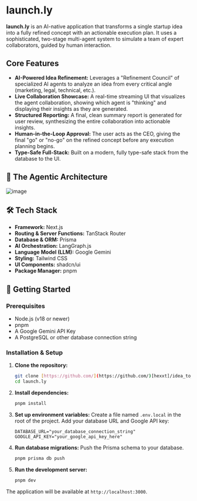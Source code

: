 #  launch.ly

**launch.ly** is an AI-native application that transforms a single startup idea into a fully refined concept with an actionable execution plan. It uses a sophisticated, two-stage multi-agent system to simulate a team of expert collaborators, guided by human interaction.

##  Core Features

* **AI-Powered Idea Refinement:** Leverages a "Refinement Council" of specialized AI agents to analyze an idea from every critical angle (marketing, legal, technical, etc.).
* **Live Collaboration Showcase:** A real-time streaming UI that visualizes the agent collaboration, showing which agent is "thinking" and displaying their insights as they are generated.
* **Structured Reporting:** A final, clean summary report is generated for user review, synthesizing the entire collaboration into actionable insights.
* **Human-in-the-Loop Approval:** The user acts as the CEO, giving the final "go" or "no-go" on the refined concept before any execution planning begins.
* **Type-Safe Full-Stack:** Built on a modern, fully type-safe stack from the database to the UI.

## 🧠 The Agentic Architecture
![image](https://github.com/user-attachments/assets/4bb3404d-d240-4ea3-94a6-6eb311f9887a)





## 🛠️ Tech Stack

* **Framework:** Next.js
* **Routing & Server Functions:** TanStack Router
* **Database & ORM:** Prisma
* **AI Orchestration:** LangGraph.js
* **Language Model (LLM):** Google Gemini
* **Styling:** Tailwind CSS
* **UI Components:** shadcn/ui
* **Package Manager:** pnpm

## 🚀 Getting Started

### Prerequisites

* Node.js (v18 or newer)
* pnpm
* A Google Gemini API Key
* A PostgreSQL or other database connection string

### Installation & Setup

1.  **Clone the repository:**
    ```bash
    git clone [https://github.com/](https://github.com/)[hexxt]/idea_to_gen.git
    cd launch.ly
    ```

2.  **Install dependencies:**
    ```bash
    pnpm install
    ```

3.  **Set up environment variables:**
    Create a file named `.env.local` in the root of the project. Add your database URL and Google API key:
    ```
    DATABASE_URL="your_database_connection_string"
    GOOGLE_API_KEY="your_google_api_key_here"
    ```

4.  **Run database migrations:**
    Push the Prisma schema to your database.
    ```bash
    pnpm prisma db push
    ```

5.  **Run the development server:**
    ```bash
    pnpm dev
    ```

The application will be available at `http://localhost:3000`.

